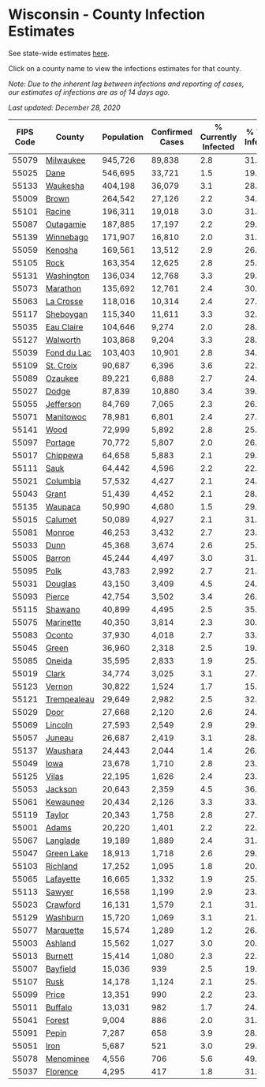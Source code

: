 # Wisconsin - County Infection Estimates

See state-wide estimates [here](/infections/us-wi).

Click on a county name to view the infections estimates for that county.

*Note: Due to the inherent lag between infections and reporting of cases, our estimates of infections are as of 14 days ago.*

*Last updated: December 28, 2020*

|   FIPS Code |                     County |   Population |   Confirmed Cases |   % Currently Infected |   % Total Infected |
|-------------|----------------------------|--------------|-------------------|------------------------|--------------------|
|       55079 |     [Milwaukee](milwaukee) |      945,726 |            89,838 |                    2.8 |               31.7 |
|       55025 |               [Dane](dane) |      546,695 |            33,721 |                    1.5 |               19.9 |
|       55133 |       [Waukesha](waukesha) |      404,198 |            36,079 |                    3.1 |               28.6 |
|       55009 |             [Brown](brown) |      264,542 |            27,126 |                    2.2 |               34.3 |
|       55101 |           [Racine](racine) |      196,311 |            19,018 |                    3.0 |               31.7 |
|       55087 |     [Outagamie](outagamie) |      187,885 |            17,197 |                    2.2 |               29.3 |
|       55139 |     [Winnebago](winnebago) |      171,907 |            16,810 |                    2.0 |               31.4 |
|       55059 |         [Kenosha](kenosha) |      169,561 |            13,512 |                    2.9 |               26.3 |
|       55105 |               [Rock](rock) |      163,354 |            12,625 |                    2.8 |               25.0 |
|       55131 |   [Washington](washington) |      136,034 |            12,768 |                    3.3 |               29.9 |
|       55073 |       [Marathon](marathon) |      135,692 |            12,761 |                    2.4 |               30.0 |
|       55063 |     [La Crosse](la-crosse) |      118,016 |            10,314 |                    2.4 |               27.8 |
|       55117 |     [Sheboygan](sheboygan) |      115,340 |            11,611 |                    3.3 |               32.3 |
|       55035 |   [Eau Claire](eau-claire) |      104,646 |             9,274 |                    2.0 |               28.2 |
|       55127 |       [Walworth](walworth) |      103,868 |             9,204 |                    3.3 |               28.6 |
|       55039 | [Fond du Lac](fond-du-lac) |      103,403 |            10,901 |                    2.8 |               34.1 |
|       55109 |     [St. Croix](st.-croix) |       90,687 |             6,396 |                    3.6 |               22.2 |
|       55089 |         [Ozaukee](ozaukee) |       89,221 |             6,888 |                    2.7 |               24.8 |
|       55027 |             [Dodge](dodge) |       87,839 |            10,880 |                    3.4 |               39.6 |
|       55055 |     [Jefferson](jefferson) |       84,769 |             7,065 |                    2.3 |               26.6 |
|       55071 |     [Manitowoc](manitowoc) |       78,981 |             6,801 |                    2.4 |               27.4 |
|       55141 |               [Wood](wood) |       72,999 |             5,892 |                    2.8 |               25.3 |
|       55097 |         [Portage](portage) |       70,772 |             5,807 |                    2.0 |               26.1 |
|       55017 |       [Chippewa](chippewa) |       64,658 |             5,883 |                    2.1 |               29.0 |
|       55111 |               [Sauk](sauk) |       64,442 |             4,596 |                    2.2 |               22.8 |
|       55021 |       [Columbia](columbia) |       57,532 |             4,427 |                    2.1 |               24.6 |
|       55043 |             [Grant](grant) |       51,439 |             4,452 |                    2.1 |               28.0 |
|       55135 |         [Waupaca](waupaca) |       50,990 |             4,680 |                    1.5 |               29.4 |
|       55015 |         [Calumet](calumet) |       50,089 |             4,927 |                    2.1 |               31.6 |
|       55081 |           [Monroe](monroe) |       46,253 |             3,432 |                    2.7 |               23.4 |
|       55033 |               [Dunn](dunn) |       45,368 |             3,674 |                    2.6 |               25.6 |
|       55005 |           [Barron](barron) |       45,244 |             4,497 |                    3.0 |               31.4 |
|       55095 |               [Polk](polk) |       43,783 |             2,992 |                    2.7 |               21.5 |
|       55031 |         [Douglas](douglas) |       43,150 |             3,409 |                    4.5 |               24.6 |
|       55093 |           [Pierce](pierce) |       42,754 |             3,502 |                    3.4 |               26.0 |
|       55115 |         [Shawano](shawano) |       40,899 |             4,495 |                    2.5 |               35.2 |
|       55075 |     [Marinette](marinette) |       40,350 |             3,814 |                    2.3 |               30.2 |
|       55083 |           [Oconto](oconto) |       37,930 |             4,018 |                    2.7 |               33.8 |
|       55045 |             [Green](green) |       36,960 |             2,318 |                    2.5 |               19.8 |
|       55085 |           [Oneida](oneida) |       35,595 |             2,833 |                    1.9 |               25.5 |
|       55019 |             [Clark](clark) |       34,774 |             3,025 |                    3.1 |               27.7 |
|       55123 |           [Vernon](vernon) |       30,822 |             1,524 |                    1.7 |               15.5 |
|       55121 | [Trempealeau](trempealeau) |       29,649 |             2,982 |                    2.5 |               32.0 |
|       55029 |               [Door](door) |       27,668 |             2,120 |                    2.6 |               24.6 |
|       55069 |         [Lincoln](lincoln) |       27,593 |             2,549 |                    2.9 |               29.1 |
|       55057 |           [Juneau](juneau) |       26,687 |             2,419 |                    3.1 |               28.9 |
|       55137 |       [Waushara](waushara) |       24,443 |             2,044 |                    1.4 |               26.9 |
|       55049 |               [Iowa](iowa) |       23,678 |             1,710 |                    2.8 |               23.0 |
|       55125 |             [Vilas](vilas) |       22,195 |             1,626 |                    2.4 |               23.2 |
|       55053 |         [Jackson](jackson) |       20,643 |             2,359 |                    4.5 |               36.3 |
|       55061 |       [Kewaunee](kewaunee) |       20,434 |             2,126 |                    3.3 |               33.3 |
|       55119 |           [Taylor](taylor) |       20,343 |             1,758 |                    2.8 |               27.2 |
|       55001 |             [Adams](adams) |       20,220 |             1,401 |                    2.2 |               22.1 |
|       55067 |       [Langlade](langlade) |       19,189 |             1,889 |                    2.4 |               31.6 |
|       55047 |   [Green Lake](green-lake) |       18,913 |             1,718 |                    2.6 |               29.1 |
|       55103 |       [Richland](richland) |       17,252 |             1,095 |                    1.8 |               20.3 |
|       55065 |     [Lafayette](lafayette) |       16,665 |             1,332 |                    1.9 |               25.5 |
|       55113 |           [Sawyer](sawyer) |       16,558 |             1,199 |                    2.9 |               23.8 |
|       55023 |       [Crawford](crawford) |       16,131 |             1,579 |                    2.1 |               31.2 |
|       55129 |       [Washburn](washburn) |       15,720 |             1,069 |                    3.1 |               21.2 |
|       55077 |     [Marquette](marquette) |       15,574 |             1,289 |                    1.2 |               26.8 |
|       55003 |         [Ashland](ashland) |       15,562 |             1,027 |                    3.0 |               20.7 |
|       55013 |         [Burnett](burnett) |       15,414 |             1,080 |                    2.3 |               22.2 |
|       55007 |       [Bayfield](bayfield) |       15,036 |               939 |                    2.5 |               19.7 |
|       55107 |               [Rusk](rusk) |       14,178 |             1,124 |                    2.1 |               25.2 |
|       55099 |             [Price](price) |       13,351 |               990 |                    2.2 |               23.5 |
|       55011 |         [Buffalo](buffalo) |       13,031 |               982 |                    1.7 |               24.0 |
|       55041 |           [Forest](forest) |        9,004 |               886 |                    2.0 |               31.6 |
|       55091 |             [Pepin](pepin) |        7,287 |               658 |                    3.9 |               28.2 |
|       55051 |               [Iron](iron) |        5,687 |               521 |                    3.0 |               29.3 |
|       55078 |     [Menominee](menominee) |        4,556 |               706 |                    5.6 |               49.5 |
|       55037 |       [Florence](florence) |        4,295 |               417 |                    1.8 |               31.4 |